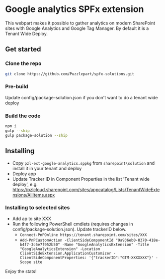 # Google analytics SPFx extension

This webpart makes it possible to gather analytics on modern SharePoint sites with Google Analytics and Google Tag Manager. By default it is a Tenant Wide Deploy.

## Get started

### Clone the repo

```bash
git clone https://github.com/Puzzlepart/spfx-solutions.git
```

### Pre-build

Update config/package-solution.json if you don't want to do a tenant wide deploy

### Build the code

```bash
npm i
gulp --ship
gulp package-solution --ship
```

## Installing

* Copy `pzl-ext-google-analytics.sppkg` from `sharepoint\solution` and install it in your tenant and deploy
* Deploy app
* Update Tracker ID in Component Properties in the list 'Tenant wide deploy', e.g. https://pzlcloud.sharepoint.com/sites/appcatalog/Lists/TenantWideExtensions/AllItems.aspx

### Installing to selected sites

* Add ap to site XXX
* Run the following PowerShell cmdlets (requires changes in config/package-solution.json). Update trackerID below.
  * `Connect-PnPOnline https://tenant.sharepoint.com/sites/XXX`
  * `Add-PnPCustomAction -ClientSideComponentId "9a936eb0-8370-418e-b4f7-3c6e7f952b50" -Name "GoogleAnalyticsExtension" -Title "GoogleAnalyticsExtension" -Location ClientSideExtension.ApplicationCustomizer -ClientSideComponentProperties: '{"trackerID":"GTM-XXXXXXX"}' -Scope site`

Enjoy the stats!
